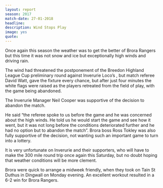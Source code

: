 ```yaml
---
layout: report
season: 2017
match-date: 27-01-2018
headline:
description: Wind Stops Play
image: yes
quote:
---
```

Once again this season the weather was to get the better of Brora Rangers but this time it was not snow and ice but exceptionally high winds and driving rain.

The wind had threatened the postponement of the Breedon Highland League Cup preliminary round against Inverurie Loco’s , but match referee David Watt, gave the fixture every chance, but after just four minutes the white flags were raised as the players retreated from the field of play, with the game being abandoned.

The Inverurie Manager Neil Cooper was supportive of the decision to abandon the match.

He said “the referee spoke to us before the game and he was concerned about the high winds. He told us he would start the game and see how it went, but it was not long before the conditions deteriorated further and he had no option but to abandon the match”. Brora boss Ross Tokley was also fully supportive of the decision, not wanting such an important game to turn into a lottery.

It is very unfortunate on Inverurie and their supporters, who will have to make the 300 mile round trip once again this Saturday, but no doubt hoping that weather conditions will be more clement.

Brora were quick to arrange a midweek friendly, when they took on Tain St Duthus in Dingwall on Monday evening. An excellent workout resulted in a 6-2 win for Brora Rangers.
